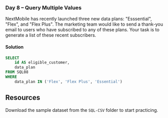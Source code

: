 ### Day 8 – Query Multiple Values

NextMobile has recently launched three new data plans: "Esssential", "Flex", and "Flex Plus". The marketing team would like to send a thank-you email to users who have subscribed to any of these plans. Your task is to generate a list of these recent subscribers.

#### Solution
```sql
SELECT 
    id AS eligible_customer,
    data_plan
FROM SQL08
WHERE
    data_plan IN ('Flex', 'Flex Plus', 'Essential')
```

## Resources

Download the sample dataset from the `SQL-CSV` folder to start practicing.
